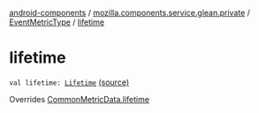 [android-components](../../index.md) / [mozilla.components.service.glean.private](../index.md) / [EventMetricType](index.md) / [lifetime](./lifetime.md)

# lifetime

`val lifetime: `[`Lifetime`](../-lifetime/index.md) [(source)](https://github.com/mozilla-mobile/android-components/blob/master/components/service/glean/src/main/java/mozilla/components/service/glean/private/EventMetricType.kt#L35)

Overrides [CommonMetricData.lifetime](../-common-metric-data/lifetime.md)

